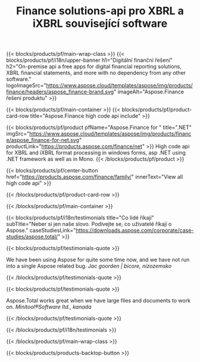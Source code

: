 ﻿---
title: Finance solutions-api pro XBRL a iXBRL související software 
weight: 30
url: /cs/
description: High code api a bezplatné aplikace pro zpracování extensible business reporting language XBRL a iXBRL formáty pro vytváření konsolidovaných finančních výkazů a další
---
{{< blocks/products/pf/main-wrap-class >}}
{{< blocks/products/pf/i18n/upper-banner h1="Digitální finanční řešení" h2="On-premise api a free apps for digital financial reporting solutions, XBRL financial statements, and more with no dependency from any other software." logoImageSrc="https://www.aspose.cloud/templates/aspose/img/products/finance/headers/aspose_finance-brand.svg" imageAlt="Aspose.Finance řešení produktu" >}}

{{< blocks/products/pf/main-container >}}
{{< blocks/products/pf/product-card-row title="Aspose.Finance high code api include" >}}

{{< blocks/products/pf/product pfName="Aspose.Finance for " title=".NET" imgSrc="https://www.aspose.cloud/templates/aspose/img/products/finance/aspose_finance-for-net.svg" productLink="https://products.aspose.com/finance/net" >}}
High code api for XBRL and iXBRL format processing in windows forms, asp .NET using .NET framework as well as in Mono.
{{< /blocks/products/pf/product >}}

{{< blocks/products/pf/center-button href="https://products.aspose.com/finance/family/" innerText="View all high code api" >}}

{{< /blocks/products/pf/product-card-row >}}

{{< /blocks/products/pf/main-container >}}

{{< blocks/products/pf/i18n/testimonials title="Co lidé říkají" subTitle="Neber si jen naše slovo. Podívejte se, co uživatelé říkají o Aspose." caseStudiesLink="https://downloads.aspose.com/corporate/case-studies/aspose.total/" >}}

{{< blocks/products/pf/testimonials-quote >}}
<p class="first">
 We have been using Aspose for quite some time now, and we have not run into a single Aspose related bug.
 <em>
  Jac goorden | bicore, nizozemsko
 </em>
</p>

{{< /blocks/products/pf/testimonials-quote >}}

{{< blocks/products/pf/testimonials-quote >}}
<p class="second">
 Aspose.Total works great when we have large files and documents to work on.
 <em>
  Minitool®Software ltd., kanada
 </em>
</p>

{{< /blocks/products/pf/testimonials-quote >}}

{{< /blocks/products/pf/i18n/testimonials >}}

{{< /blocks/products/pf/main-wrap-class >}}

{{< blocks/products/products-backtop-button >}}
